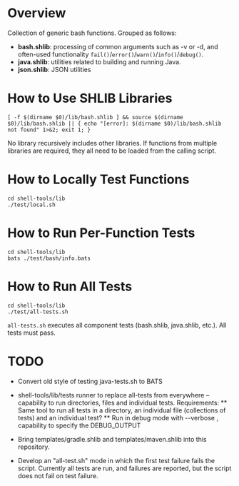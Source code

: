 # Overview

Collection of generic bash functions. Grouped as follows:

* **bash.shlib**: processing of common arguments such as -v or -d, and often-used functionality `fail()`/`error()`/`warn()`/`info()`/`debug()`.
* **java.shlib**: utilities related to building and running Java.
* **json.shlib**: JSON utilities

# How to Use SHLIB Libraries

````
[ -f $(dirname $0)/lib/bash.shlib ] && source $(dirname $0)/lib/bash.shlib || { echo "[error]: $(dirname $0)/lib/bash.shlib not found" 1>&2; exit 1; }
````

No library recursively includes other libraries. If functions from multiple libraries are required, they all need to be
loaded from the calling script.


# How to Locally Test Functions

```
cd shell-tools/lib
./test/local.sh
```

# How to Run Per-Function Tests

```
cd shell-tools/lib
bats ./test/bash/info.bats
```

# How to Run All Tests

```
cd shell-tools/lib
./test/all-tests.sh
```

`all-tests.sh` executes all component tests (bash.shlib, java.shlib, etc.). All tests must pass.


# TODO

* Convert old style of testing java-tests.sh to BATS
* shell-tools/lib/tests runner to replace all-tests from everywhere – capability to run directories, files and individual tests. Requirements:
** Same tool to run all tests in a directory, an individual file (collections of tests) and an individual test?
** Run in debug mode with --verbose , capability to specify the DEBUG_OUTPUT 

* Bring templates/gradle.shlib and templates/maven.shlib into this repository.
* Develop an "all-test.sh" mode in which the first test failure fails the script. Currently all
  tests are run, and failures are reported, but the script does not fail on test failure.